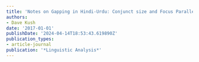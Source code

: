 ```yaml
---
title: 'Notes on Gapping in Hindi-Urdu: Conjunct size and Focus Parallelism'
authors:
- Dave Kush
date: '2017-01-01'
publishDate: '2024-04-14T18:53:43.619890Z'
publication_types:
- article-journal
publication: '*Linguistic Analysis*'
---
```

